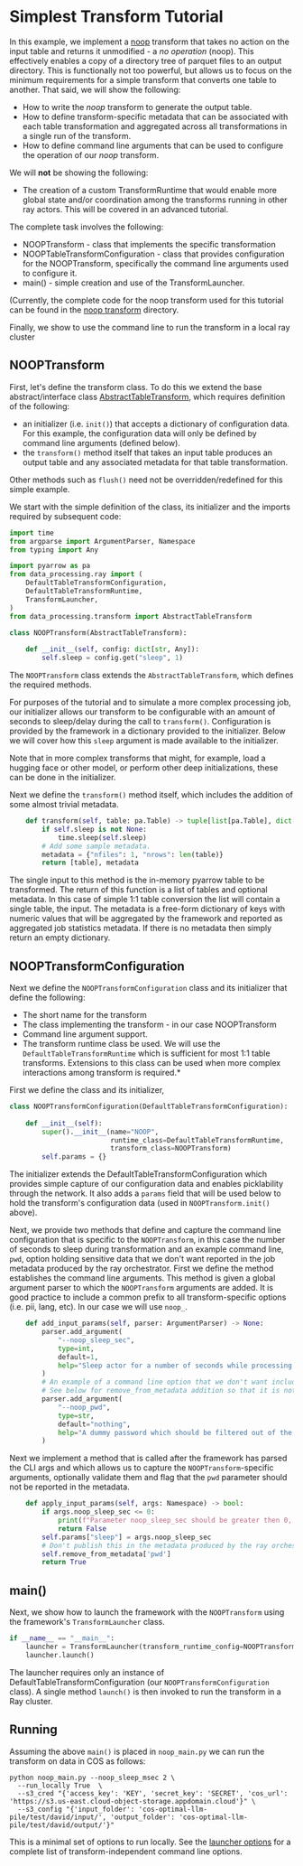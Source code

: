 # Simplest Transform Tutorial
In this example, we implement a [noop](../../transforms/universal/noop) transform that takes no action
on the input table and returns it unmodified - a _no operation_ (noop).
This effectively enables a copy of a directory tree of 
parquet files to an output directory.
This is functionally not too powerful, but allows us to focus
on the minimum requirements for a simple transform that converts
one table to another.  That said, we will show the following:

* How to write the _noop_ transform to generate the output table.
* How to define transform-specific metadata that can be associated
with each table transformation and aggregated across all transformations
in a single run of the transform.
* How to define command line arguments that can be used to configure
  the operation of our _noop_ transform.

We will **not** be showing the following:
* The creation of a custom TransformRuntime that would enable more global
state and/or coordination among the transforms running in other ray actors.
This will be covered in an advanced tutorial.

The complete task involves the following:
* NOOPTransform - class that implements the specific transformation
* NOOPTableTransformConfiguration - class that provides configuration for the 
NOOPTransform, specifically the command line arguments used to configure it.
* main() - simple creation and use of the TransformLauncher.

(Currently, the complete code for the noop transform used for this
tutorial can be found in the
[noop transform](../../transforms/universal/noop) directory.

Finally, we show to use the command line to run the transform in a local ray cluster

## NOOPTransform

First, let's define the transform class.  To do this we extend
the base abstract/interface class 
[AbstractTableTransform](../src/data_processing/transform/table_transform.py),
which requires definition of the following:
* an initializer (i.e. `init()`) that accepts a dictionary of configuration
data.  For this example, the configuration data will only be defined by
command line arguments (defined below).
* the `transform()` method itself that takes an input table produces an output
table and any associated metadata for that table transformation.

Other methods such as `flush()` need not be overridden/redefined for this simple example.

We start with the simple definition of the class, its initializer and the imports required
by subsequent code:

```python
import time
from argparse import ArgumentParser, Namespace
from typing import Any

import pyarrow as pa 
from data_processing.ray import (
    DefaultTableTransformConfiguration,
    DefaultTableTransformRuntime,
    TransformLauncher,
)
from data_processing.transform import AbstractTableTransform

class NOOPTransform(AbstractTableTransform):
    
    def __init__(self, config: dict[str, Any]):
        self.sleep = config.get("sleep", 1)
```
The `NOOPTransform` class extends the `AbstractTableTransform`, which defines the required methods.

For purposes of the tutorial and to simulate a more complex processing
job, our initializer allows our transform to be configurable
with an amount of seconds to sleep/delay during the call to `transform()`.
Configuration is provided by the framework in a dictionary provided to the initializer.
Below we will cover how this `sleep` argument is made available to the initializer.

Note that in more complex transforms that might, for example, load a hugging face or other model,
or perform other deep initializations, these can be done in the initializer.

Next we define the `transform()` method itself, which includes the addition of some
almost trivial metadata.

```python
    def transform(self, table: pa.Table) -> tuple[list[pa.Table], dict[str, Any]]:
        if self.sleep is not None:
            time.sleep(self.sleep)
        # Add some sample metadata.
        metadata = {"nfiles": 1, "nrows": len(table)}
        return [table], metadata
```
The single input to this method is the in-memory pyarrow table to be transformed.
The return of this function is a list of tables and optional metadata.  In this
case of simple 1:1 table conversion the list will contain a single table, the input.
The metadata is a free-form dictionary of keys with numeric values that will be aggregated
by the framework and reported as aggregated job statistics metadata. 
If there is no metadata then simply return an empty dictionary.

## NOOPTransformConfiguration

Next we define the `NOOPTransformConfiguration` class and its initializer that define the following:

* The short name for the transform
* The class implementing the transform - in our case NOOPTransform
* Command line argument support.
* The transform runtime class be used.  We will use the `DefaultTableTransformRuntime`
which is sufficient for most 1:1 table transforms.  Extensions to this class can be
used when more complex interactions among transform is required.*

First we define the class and its initializer,

```python
class NOOPTransformConfiguration(DefaultTableTransformConfiguration):
    
    def __init__(self):
        super().__init__(name="NOOP", 
                         runtime_class=DefaultTableTransformRuntime, 
                         transform_class=NOOPTransform)
        self.params = {}
```
The initializer extends the DefaultTableTransformConfiguration which provides simple
capture of our configuration data and enables picklability through the network.
It also adds a `params` field that will be used below to hold the transform's 
configuration data (used in `NOOPTransform.init()` above).

Next, we provide two methods that define and capture the command line configuration that 
is specific to the `NOOPTransform`, in this case the number of seconds to sleep during transformation
and an example command line, `pwd`, option holding sensitive data that we don't want reported
in the job metadata produced by the ray orchestrator.
First we define the method establishes the command line arguments.
This method is given a global argument parser to which the `NOOPTransform` arguments are added.
It is good practice to include a common prefix to all transform-specific options (i.e. pii, lang, etc).
In our case we will use `noop_`.

```python
    def add_input_params(self, parser: ArgumentParser) -> None:
        parser.add_argument(
            "--noop_sleep_sec",
            type=int,
            default=1,
            help="Sleep actor for a number of seconds while processing the data frame",
        )
        # An example of a command line option that we don't want included in the metadata collected by the Ray orchestrator
        # See below for remove_from_metadata addition so that it is not reported.
        parser.add_argument(
            "--noop_pwd",
            type=str,
            default="nothing",
            help="A dummy password which should be filtered out of the metadata",
        )
```
Next we implement a method that is called after the framework has parsed the CLI args
and which allows us to capture the `NOOPTransform`-specific arguments, optionally validate them
and flag that the `pwd` parameter should not be reported in the metadata.

```python
    def apply_input_params(self, args: Namespace) -> bool:
        if args.noop_sleep_sec <= 0:
            print(f"Parameter noop_sleep_sec should be greater then 0, you specified {args.noop_sleep_sec}")
            return False
        self.params["sleep"] = args.noop_sleep_sec
        # Don't publish this in the metadata produced by the ray orchestrator.
        self.remove_from_metadata['pwd']
        return True
```

## main()

Next, we show how to launch the framework with the `NOOPTransform` using the 
framework's `TransformLauncher` class.

```python
if __name__ == "__main__":
    launcher = TransformLauncher(transform_runtime_config=NOOPTransformConfiguration())
    launcher.launch()
```
The launcher requires only an instance of DefaultTableTransformConfiguration 
(our `NOOPTransformConfiguration` class).
A single method `launch()` is then invoked to run the transform in a Ray cluster.

## Running

Assuming the above `main()` is placed in `noop_main.py` we can run the transform on data 
in COS as follows:

```shell
python noop_main.py --noop_sleep_msec 2 \
  --run_locally True  \
  --s3_cred "{'access_key': 'KEY', 'secret_key': 'SECRET', 'cos_url': 'https://s3.us-east.cloud-object-storage.appdomain.cloud'}" \
  --s3_config "{'input_folder': 'cos-optimal-llm-pile/test/david/input/', 'output_folder': 'cos-optimal-llm-pile/test/david/output/'}"
```
This is a minimal set of options to run locally.
See the [launcher options](launcher-options.md) for a complete list of
transform-independent command line options.

